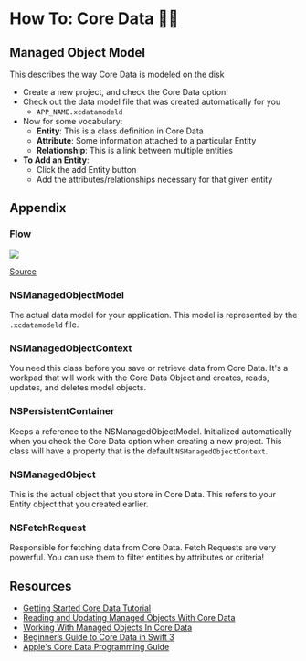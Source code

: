 # How To: Core Data 🙌😁



## Managed Object Model

This describes the way Core Data is modeled on the disk

+ Create a new project, and check the Core Data option! 
+ Check out the data model file that was created automatically for you
	+ `APP_NAME.xcdatamodeld`
+ Now for some vocabulary:
	+ **Entity**: This is a class definition in Core Data
	+ **Attribute**: Some information attached to a particular Entity
	+ **Relationship**: This is a link between multiple entities 
+ **To Add an Entity**:
	+ Click the add Entity button
	+ Add the attributes/relationships necessary for that given entity

## Appendix

### Flow

![](https://cocoacasts.s3.amazonaws.com/exploring-the-core-data-stack/figure-core-data-stack-1.jpg)

[Source](https://cocoacasts.com/exploring-the-core-data-stack/)

### NSManagedObjectModel

The actual data model for your application. This model is represented by the `.xcdatamodeld` file.

### NSManagedObjectContext

You need this class before you save or retrieve data from Core Data. It's a workpad that will work with the Core Data Object and creates, reads, updates, and deletes model objects.

### NSPersistentContainer

Keeps a reference to the NSManagedObjectModel. Initialized automatically when you check the Core Data option when creating a new project. This class will have a property that is the default `NSManagedObjectContext`.

### NSManagedObject

This is the actual object that you store in Core Data. This refers to your Entity object that you created earlier.

### NSFetchRequest

Responsible for fetching data from Core Data. Fetch Requests are very powerful. You can use them to filter entities by attributes or criteria!

## Resources

+ [Getting Started Core Data Tutorial](https://www.raywenderlich.com/145809/getting-started-core-data-tutorial)
+ [Reading and Updating Managed Objects With Core Data](https://cocoacasts.com/reading-and-updating-managed-objects-with-core-data/)
+ [Working With Managed Objects In Core Data](https://cocoacasts.com/working-with-managed-objects-in-core-data/)
+ [Beginner’s Guide to Core Data in Swift 3](https://blog.bobthedeveloper.io/beginners-guide-to-core-data-in-swift-3-85292ef4edd)
+ [Apple's Core Data Programming Guide](https://developer.apple.com/library/content/documentation/Cocoa/Conceptual/CoreData/index.html#//apple_ref/doc/uid/TP40001075-CH2-SW1)